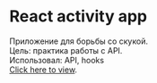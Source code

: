 # React activity app
Приложение для борьбы со скукой. \
Цель: практика работы с API. \
Использовал: API, hooks \
[Click here to view](https://coruscating-manatee-56a73d.netlify.app/).

